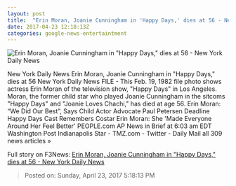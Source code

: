 ```yaml
---
layout: post
title:  "Erin Moran, Joanie Cunningham in 'Happy Days,' dies at 56 - New York Daily News"
date: 2017-04-23 12:18:13Z
categories: google-news-entertaintment
---
```


![Erin Moran, Joanie Cunningham in "Happy Days," dies at 56 - New York Daily News](http://assets.nydailynews.com/polopoly_fs/1.3090096.1492910128!/img/httpImage/image.jpg_gen/derivatives/landscape_1200/happy-days-erin-moran-1982.jpg)

New York Daily News Erin Moran, Joanie Cunningham in "Happy Days," dies at 56 New York Daily News FILE - This Feb. 19, 1982 file photo shows actress Erin Moran of the television show, "Happy Days" in Los Angeles. Moran, the former child star who played Joanie Cunningham in the sitcoms "Happy Days" and "Joanie Loves Chachi," has died at age 56. Erin Moran: “We Did Our Best”, Says Child Actor Advocate Paul Petersen Deadline Happy Days Cast Remembers Costar Erin Moran: She 'Made Everyone Around Her Feel Better' PEOPLE.com AP News in Brief at 6:03 am EDT Washington Post Indianapolis Star - TMZ.com - Twitter - Daily Mail all 309 news articles »


Full story on F3News: [Erin Moran, Joanie Cunningham in "Happy Days," dies at 56 - New York Daily News](http://www.f3nws.com/n/SxWujD)

> Posted on: Sunday, April 23, 2017 5:18:13 PM
